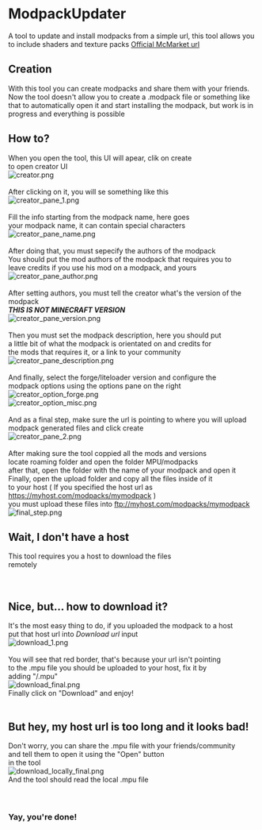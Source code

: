 # ModpackUpdater
A tool to update and install modpacks from a simple url, this tool allows you to include shaders and texture packs
[Official McMarket url](https://www.mc-market.org/resources/16787/)

## Creation
With this tool you can create modpacks and share them with your friends.
Now the tool doesn't allow you to create a .modpack file or something
like that to automatically open it and start installing the modpack,
but work is in progress and everything is possible

## How to?
When you open the tool, this UI will apear, clik on create<br>
to open creator UI<br>
![creator.png](https://raw.githubusercontent.com/KarmaConfigs/ModpackUpdater/master/imgs/create.png)<br>
<br>
After clicking on it, you will se something like this<br>
![creator_pane_1.png](https://raw.githubusercontent.com/KarmaConfigs/ModpackUpdater/master/imgs/creator_pane_1.png)<br>
<br>
Fill the info starting from the modpack name, here goes<br>
your modpack name, it can contain special characters<br>
![creator_pane_name.png](https://raw.githubusercontent.com/KarmaConfigs/ModpackUpdater/master/imgs/creator_pane_name.png)<br>
<br>
After doing that, you must sepecify the authors of the modpack<br>
You should put the mod authors of the modpack that requires you to<br>
leave credits if you use his mod on a modpack, and yours<br>
![creator_pane_author.png](https://raw.githubusercontent.com/KarmaConfigs/ModpackUpdater/master/imgs/creator_pane_author.png)<br>
<br>
After setting authors, you must tell the creator what's the version of the modpack<br>
***THIS IS NOT MINECRAFT VERSION***<br>
![creator_pane_version.png](https://raw.githubusercontent.com/KarmaConfigs/ModpackUpdater/master/imgs/creator_pane_version.png)<br>
<br>
Then you must set the modpack description, here you should put<br>
a little bit of what the modpack is orientated on and credits for<br>
the mods that requires it, or a link to your community<br>
![creator_pane_description.png](https://raw.githubusercontent.com/KarmaConfigs/ModpackUpdater/master/imgs/creator_pane_description.png)<br>
<br>
And finally, select the forge/liteloader version and configure the<br> 
modpack options using the options pane on the right<br>
![creator_option_forge.png](https://raw.githubusercontent.com/KarmaConfigs/ModpackUpdater/master/imgs/creator_option_forge.png)<br>
![creator_option_misc.png](https://raw.githubusercontent.com/KarmaConfigs/ModpackUpdater/master/imgs/creator_option_misc.png)<br>
<br>
And as a final step, make sure the url is pointing to where you will upload<br>
modpack generated files and click create<br>
![creator_pane_2.png](https://raw.githubusercontent.com/KarmaConfigs/ModpackUpdater/master/imgs/creator_pane_2.png)<br>
<br>
After making sure the tool coppied all the mods and versions<br>
locate roaming folder and open the folder MPU/modpacks<br>
after that, open the folder with the name of your modpack and open it<br>
Finally, open the upload folder and copy all the files inside of it<br>
to your host ( If you specified the host url as https://myhost.com/modpacks/mymodpack )<br>
you must upload these files into ftp://myhost.com/modpacks/mymodpack<br>
![final_step.png](https://raw.githubusercontent.com/KarmaConfigs/ModpackUpdater/master/imgs/final_step.png)
<br>
## Wait, I don't have a host
This tool requires you a host to download the files<br>
remotely<br>
<br>
<br>
## Nice, but... how to download it?
It's the most easy thing to do, if you uploaded the modpack to a host<br>
put that host url into *Download url* input<br>
![download_1.png](https://raw.githubusercontent.com/KarmaConfigs/ModpackUpdater/master/imgs/download_1.png)<br>
<br>
You will see that red border, that's because your url isn't pointing<br>
to the .mpu file you should be uploaded to your host, fix it by<br>
adding "/<ModpackFileName>.mpu"<br>
![download_final.png](https://raw.githubusercontent.com/KarmaConfigs/ModpackUpdater/master/imgs/download_final.png)<br>
Finally click on "Download" and enjoy!<br>
<br>
## But hey, my host url is too long and it looks bad!
Don't worry, you can share the .mpu file with your friends/community<br>
and tell them to open it using the "Open" button<br>
in the tool<br>
![download_locally_final.png](https://raw.githubusercontent.com/KarmaConfigs/ModpackUpdater/master/imgs/download_locally_final.png)<br>
And the tool should read the local .mpu file<br>
<br>
<br>
### Yay, you're done!
